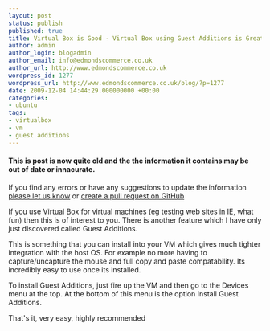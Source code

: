 ```yaml
---
layout: post
status: publish
published: true
title: Virtual Box is Good - Virtual Box using Guest Additions is Great!
author: admin
author_login: blogadmin
author_email: info@edmondscommerce.co.uk
author_url: http://www.edmondscommerce.co.uk
wordpress_id: 1277
wordpress_url: http://www.edmondscommerce.co.uk/blog/?p=1277
date: 2009-12-04 14:44:29.000000000 +00:00
categories:
- ubuntu
tags:
- virtualbox
- vm
- guest additions
---
```

<div class="oldpost"><h4>This is post is now quite old and the the information it contains may be out of date or innacurate.</h4>
<p>
If you find any errors or have any suggestions to update the information <a href="http://edmondscommerce.github.io/contact-us/index.html">please let us know</a>
or <a href="https://github.com/edmondscommerce/edmondscommerce.github.io">create a pull request on GitHub</a>
</p>
</div>
If you use Virtual Box for virtual machines (eg testing web sites in IE, what fun) then this is of interest to you. There is another feature which I have only just discovered called Guest Additions.

This is something that you can install into your VM which gives much tighter integration with the host OS. For example no more having to capture/uncapture the mouse and full copy and paste compatability. Its incredibly easy to use once its installed.

To install Guest Additions, just fire up the VM  and then go to the Devices menu at the top. At the bottom of this menu is the option Install Guest Additions.

That's it, very easy, highly recommended
